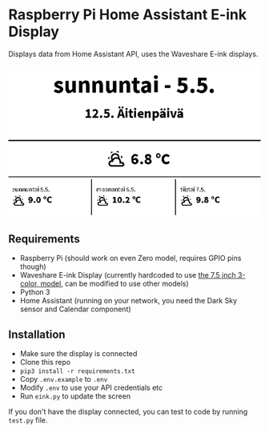 # Raspberry Pi Home Assistant E-ink Display

Displays data from Home Assistant API, uses the Waveshare E-ink displays.

![Example Display](example-display.png)

## Requirements

- Raspberry Pi (should work on even Zero model, requires GPIO pins though)
- Waveshare E-ink Display (currently hardcoded to use [the 7.5 inch 3-color, model](https://www.waveshare.com/7.5inch-e-paper-hat-b.htm), can be modified to use other models)
- Python 3
- Home Assistant (running on your network, you need the Dark Sky sensor and Calendar component)

## Installation

- Make sure the display is connected
- Clone this repo
- `pip3 install -r requirements.txt`
- Copy `.env.example` to `.env`
- Modify `.env` to use your API credentials etc
- Run `eink.py` to update the screen

If you don't have the display connected, you can test to code by running `test.py` file.
